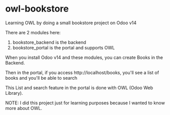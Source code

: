 # owl-bookstore

Learning OWL by doing a small bookstore project on Odoo v14

There are 2 modules here:

1. bookstore_backend is the backend
2. bookstore_portal is the portal and supports OWL

When you install Odoo v14 and these modules, you can create Books in the Backend.

Then in the portal, if you access http://localhost/books, you'll see a list of books and you'll be able to search

This List and search feature in the portal is done with OWL (Odoo Web Library).

NOTE: I did this project just for learning purposes because I wanted to know more about OWL.
